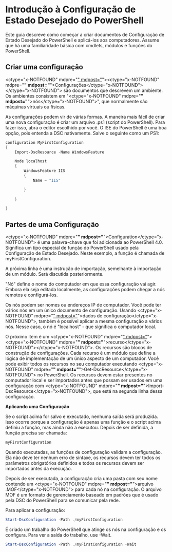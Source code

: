 # Introdução à Configuração de Estado Desejado do PowerShell #

Este guia descreve como começar a criar documentos de Configuração de Estado Desejado do PowerShell e aplicá-los aos computadores. Assume que há uma familiaridade básica com cmdlets, módulos e funções do PowerShell. 


## Criar uma configuração ##

<ctype="x-NOTFOUND" mdpre="[" mdpost="](https://msdn.microsoft.com/en-us/powershell/dsc/configurations)"><ctype="x-NOTFOUND" mdpre="**" mdpost="**">Configurações</ctype="x-NOTFOUND"></ctype="x-NOTFOUND"> são documentos que descrevem um ambiente. Os ambientes consistem em "<ctype="x-NOTFOUND" mdpre="**" mdpost="**">nós</ctype="x-NOTFOUND">", que normalmente são máquinas virtuais ou físicas. 

As configurações podem vir de várias formas. A maneira mais fácil de criar uma nova configuração é criar um arquivo .ps1 (script do PowerShell). Para fazer isso, abra o editor escolhido por você. O ISE do PowerShell é uma boa opção, pois entenda a DSC nativamente. Salve o seguinte como um PS1:

```powershell
configuration MyFirstConfiguration
{
    Import-DscResource -Name WindowsFeature

    Node localhost
    {
        WindowsFeature IIS
        {
            Name = "IIS"

        }
        
    }

}
```
## Partes de uma Configuração ##
<ctype="x-NOTFOUND" mdpre="**" mdpost="**">Configuration</ctype="x-NOTFOUND"> é uma palavra-chave que foi adicionada ao PowerShell 4.0. Significa um tipo especial de função do PowerShell usado pela Configuração de Estado Desejado. Neste exemplo, a função é chamada de myFirstConfiguration. 

A próxima linha é uma instrução de importação, semelhante à importação de um módulo. Será discutida posteriormente.

"Nó" define o nome do computador em que essa configuração vai agir. Embora ela seja editada localmente, as configurações podem chegar a nós remotos e configurá-los. 

Os nós podem ser nomes ou endereços IP de computador. Você pode ter vários nós em um único documento de configuração. Usando <ctype="x-NOTFOUND" mdpre="[" mdpost="](https://msdn.microsoft.com/en-us/powershell/dsc/configdata)">dados de configuração</ctype="x-NOTFOUND">, também é possível aplicar a mesma configuração a vários nós. Nesse caso, o nó é "localhost" - que significa o computador local. 

O próximo item é um <ctype="x-NOTFOUND" mdpre="[" mdpost="](https://msdn.microsoft.com/en-us/powershell/dsc/resources)"><ctype="x-NOTFOUND" mdpre="**" mdpost="**">recurso</ctype="x-NOTFOUND"></ctype="x-NOTFOUND">. Os recursos são blocos de construção de configurações. Cada recurso é um módulo que define a lógica de implementação de um único aspecto de um computador. Você pode exibir todos os recursos no seu computador executando <ctype="x-NOTFOUND" mdpre="**" mdpost="**">Get-DscResource</ctype="x-NOTFOUND"> no PowerShell. Os recursos devem estar presentes no computador local e ser importados antes que possam ser usados em uma configuração com <ctype="x-NOTFOUND" mdpre="**" mdpost="**">Import-DscResource</ctype="x-NOTFOUND">, que está na segunda linha dessa configuração. 

**Aplicando uma Configuração**

Se o script acima for salvo e executado, nenhuma saída será produzida. Isso ocorre porque a configuração é apenas uma função e o script acima definiu a função, mas ainda não a executou. Depois de ser definida, a função precisa ser chamada:
```powershell
myFirstConfiguration
```

Quando executadas, as funções de configuração validam a configuração. Ela não deve ter nenhum erro de sintaxe, os recursos devem ter todos os parâmetros obrigatórios definidos e todos os recursos devem ser importados antes da execução.

Depois de ser executada, a configuração cria uma pasta com seu nome contendo um <ctype="x-NOTFOUND" mdpre="**" mdpost="**">arquivo .MOF</ctype="x-NOTFOUND"> para cada nó na configuração. O arquivo MOF é um formato de gerenciamento baseado em padrões que é usado pela DSC do PowerShell para se comunicar pela rede.

Para aplicar a configuração:
```powershell
Start-DscConfiguration -Path ./myFirstConfiguration
```
É criado um trabalho do PowerShell que atinge os nós na configuração e os configura. Para ver a saída do trabalho, use -Wait. 
```powershell
Start-DscConfiguration -Path ./myFirstConfiguration -Wait
```



<!--HONumber=Mar16_HO1-->


